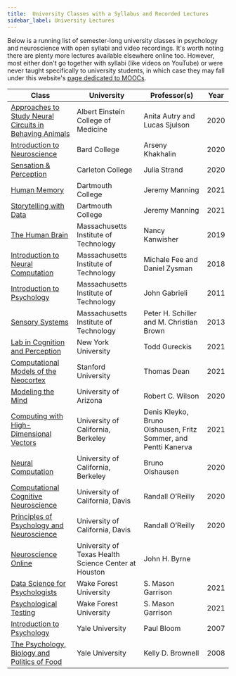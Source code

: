 ```yaml
---
title:  University Classes with a Syllabus and Recorded Lectures
sidebar_label: University Lectures
---
```


Below is a running list of semester-long university classes in psychology and neuroscience with open syllabi and video recordings. It's worth noting there are plenty more lectures available elsewhere online too. However, most either don't go together with syllabi (like videos on YouTube) or were never taught specifically to university students, in which case they may fall under this website's [page dedicated to MOOCs](/online-learning-opportunities/moocs).

| Class | University | Professor(s) | Year |
|----------|---------|--------------|------|
| [Approaches to Study Neural Circuits in Behaving Animals](https://github.com/SjulsonLab/methods_class) | Albert Einstein College of Medicine | Anita Autry and Lucas Sjulson | 2020 |
| [Introduction to Neuroscience](https://github.com/khakhalin/Teaching/blob/master/Intro_Neuroscience/readings_neuro.md) | Bard College | Arseny Khakhalin | 2020 |
| [Sensation & Perception](https://tinyurl.com/SandP-Strand) | Carleton College | Julia Strand | 2020 |
| [Human Memory](https://github.com/ContextLab/human-memory) | Dartmouth College | Jeremy Manning | 2021 |
| [Storytelling with Data](https://github.com/ContextLab/storytelling-with-data) | Dartmouth College | Jeremy Manning | 2021 |
| [The Human Brain](https://ocw.mit.edu/courses/brain-and-cognitive-sciences/9-13-the-human-brain-spring-2019) | Massachusetts Institute of Technology | Nancy Kanwisher | 2019 |
| [Introduction to Neural Computation](https://ocw.mit.edu/courses/brain-and-cognitive-sciences/9-40-introduction-to-neural-computation-spring-2018/) | Massachusetts Institute of Technology | Michale Fee and Daniel Zysman | 2018 |
| [Introduction to Psychology](https://ocw.mit.edu/courses/brain-and-cognitive-sciences/9-00sc-introduction-to-psychology-fall-2011) | Massachusetts Institute of Technology | John Gabrieli | 2011 |
| [Sensory Systems](https://ocw.mit.edu/courses/brain-and-cognitive-sciences/9-04-sensory-systems-fall-2013) | Massachusetts Institute of Technology | Peter H. Schiller and M. Christian Brown | 2013 |
| [Lab in Cognition and Perception](https://gureckislab.org/courses/spring21/labincp) | New York University | Todd Gureckis | 2021 |
| [Computational Models of the Neocortex](https://web.stanford.edu/class/cs379c) | Stanford University | Thomas Dean | 2021 |
| [Modeling the Mind](http://u.arizona.edu/~bob/web_NSCS344) | University of Arizona | Robert C. Wilson | 2020 |
| [Computing with High-Dimensional Vectors](https://redwood.berkeley.edu/courses/computing-with-high-dimensional-vectors) | University of California, Berkeley | Denis Kleyko, Bruno Olshausen, Fritz Sommer, and Pentti Kanerva | 2021 |
| [Neural Computation](https://redwood.berkeley.edu/courses/vs265) | University of California, Berkeley | Bruno Olshausen | 2020 |
| [Computational Cognitive Neuroscience](https://compcogneuro.org) | University of California, Davis | Randall O’Reilly | 2020 |
| [Principles of Psychology and Neuroscience](https://principlesofpsych.org) | University of California, Davis | Randall O’Reilly | 2020 |
| [Neuroscience Online](https://nba.uth.tmc.edu/neuroscience) | University of Texas Health Science Center at Houston | John H. Byrne	| |
| [Data Science for Psychologists](https://datascience4psych.github.io/DataScience4Psych) | Wake Forest University | S. Mason Garrison | 2021 |
| [Psychological Testing](https://r-computing-lab.github.io/psychtesting) | Wake Forest University | S. Mason Garrison | 2021 |
| [Introduction to Psychology](https://oyc.yale.edu/NODE/231) | Yale University | Paul Bloom | 2007 |
| [The Psychology, Biology and Politics of Food](https://oyc.yale.edu/NODE/236) | Yale University | Kelly D. Brownell | 2008 |
